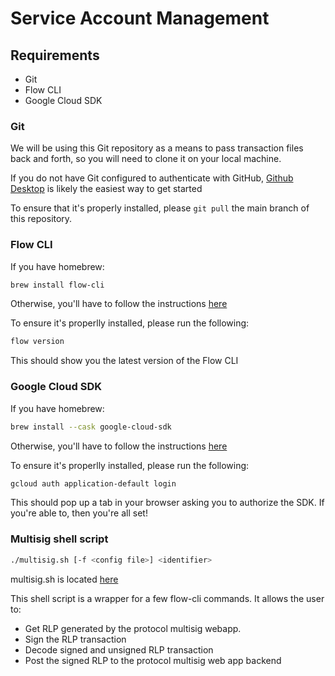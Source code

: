 # Service Account Management

## Requirements
- Git
- Flow CLI
- Google Cloud SDK

### Git

We will be using this Git repository as a means to pass transaction files back and forth, so you will need to clone it on your local machine.

If you do not have Git configured to authenticate with GitHub, [Github Desktop](https://desktop.github.com/) is likely the easiest way to get started

To ensure that it's properly installed, please `git pull` the main branch of this repository.

### Flow CLI

If you have homebrew:

```sh
brew install flow-cli
```

Otherwise, you'll have to follow the instructions [here](https://docs.onflow.org/flow-cli/install)

To ensure it's properlly installed, please run the following:

```sh
flow version
```

This should show you the latest version of the Flow CLI

### Google Cloud SDK

If you have homebrew:


```sh
brew install --cask google-cloud-sdk
```

Otherwise, you'll have to follow the instructions [here](https://cloud.google.com/sdk/docs/install)

To ensure it's properlly installed, please run the following:

```sh
gcloud auth application-default login
```

This should pop up a tab in your browser asking you to authorize the SDK. If you're able to, then you're all set!


### Multisig shell script

```sh
./multisig.sh [-f <config file>] <identifier>
```
multisig.sh is located [here](https://github.com/onflow/flow-multisig/blob/service-account/client/multisig.sh)

This shell script is a wrapper for a few flow-cli commands. It allows the user to:
 - Get RLP generated by the protocol multisig webapp.
 - Sign the RLP transaction
 - Decode signed and unsigned RLP transaction
 - Post the signed RLP to the protocol multisig web app backend